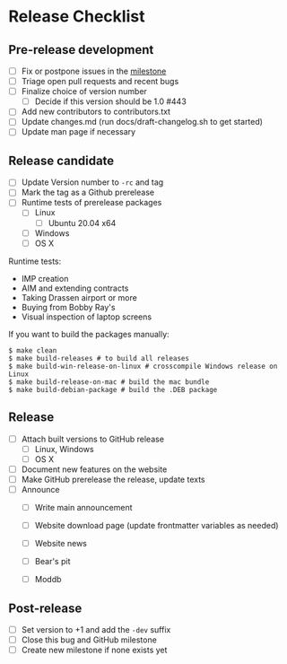 # Release Checklist

## Pre-release development

- [ ] Fix or postpone issues in the [milestone](https://github.com/ja2-stracciatella/ja2-stracciatella/milestone/6)
- [ ] Triage open pull requests and recent bugs
- [ ] Finalize choice of version number
  - [ ] Decide if this version should be 1.0 #443
- [ ] Add new contributors to contributors.txt
- [ ] Update changes.md (run docs/draft-changelog.sh to get started)
- [ ] Update man page if necessary

## Release candidate

- [ ] Update Version number to `-rc` and tag
- [ ] Mark the tag as a Github prerelease
- [ ] Runtime tests of prerelease packages
  - [ ] Linux
    - [ ] Ubuntu 20.04 x64
  - [ ] Windows
  - [ ] OS X

Runtime tests:

- IMP creation
- AIM and extending contracts
- Taking Drassen airport or more
- Buying from Bobby Ray's
- Visual inspection of laptop screens

If you want to build the packages manually:

    $ make clean
    $ make build-releases # to build all releases
    $ make build-win-release-on-linux # crosscompile Windows release on Linux
    $ make build-release-on-mac # build the mac bundle
    $ make build-debian-package # build the .DEB package


## Release

- [ ] Attach built versions to GitHub release
  - [ ] Linux, Windows
  - [ ] OS X
- [ ] Document new features on the website
- [ ] Make GitHub prerelease the release, update texts
- [ ] Announce
  - [ ] Write main announcement
  - [ ] Website download page (update frontmatter variables as needed)
  - [ ] Website news
  - [ ] Bear's pit
  - [ ] Moddb


## Post-release

- [ ] Set version to +1 and add the `-dev` suffix
- [ ] Close this bug and GitHub milestone
- [ ] Create new milestone if none exists yet

